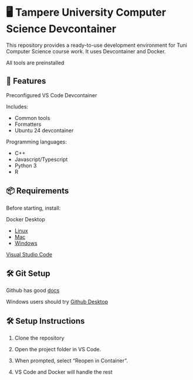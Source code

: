 # 🖥️ Tampere University Computer Science Devcontainer

This repository provides a ready-to-use development environment for Tuni Computer Science course work. It uses Devcontainer and Docker.

All tools are preinstalled

## 🚀 Features

Preconfigured VS Code Devcontainer

Includes:

- Common tools
- Formatters
- Ubuntu 24 devcontainer

Programming languages:
- C++
- Javascript/Typescript
- Python 3
- R

## 📦 Requirements

Before starting, install:

Docker Desktop

- [Linux](https://docs.docker.com/desktop/setup/install/linux/)
- [Mac](https://docs.docker.com/desktop/setup/install/mac-install/)
- [Windows](https://docs.docker.com/desktop/setup/install/windows-install/)

[Visual Studio Code](https://code.visualstudio.com/download)

## 🛠️ Git Setup

Github has good [docs](https://docs.github.com/en/get-started/git-basics/set-up-git)

Windows users should try [Github Desktop](https://desktop.github.com/download/)

## 🛠️ Setup Instructions

1. Clone the repository

2. Open the project folder in VS Code.

3. When prompted, select “Reopen in Container”.

4. VS Code and Docker will handle the rest
